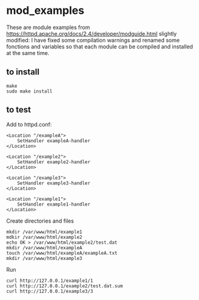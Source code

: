 # mod_examples
These are module examples from https://httpd.apache.org/docs/2.4/developer/modguide.html slightly modified: I have fixed some compilation warnings and renamed some fonctions and variables so that each module can be compiled and installed at the same time.

## to install
```
make
sudo make install
```

## to test 

Add to httpd.conf:

```
<Location "/exampleA">
    SetHandler exampleA-handler
</Location>

<Location "/example2">
    SetHandler example2-handler
</Location>

<Location "/example3">
    SetHandler example3-handler
</Location>

<Location "/example1">
    SetHandler example1-handler
</Location>
```
Create directories and files
```
mkdir /var/www/html/example1
mdkir /var/www/html/example2
echo OK > /var/www/html/example2/test.dat
mkdir /var/www/html/exampleA
touch /var/www/html/exampleA/exampleA.txt
mkdir /var/www/html/example3
```
Run
```
curl http://127.0.0.1/example1/1
curl http://127.0.0.1/example2/test.dat.sum
curl http://127.0.0.1/example3/3
```




